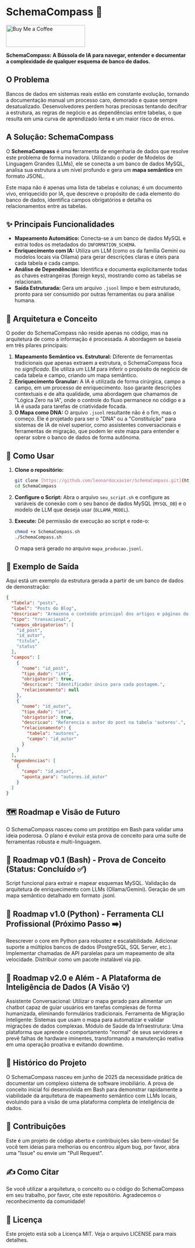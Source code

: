 # SchemaCompass 🧭

<a href="https://www.buymeacoffee.com/leonardocx" target="_blank">
  <img src="https://cdn.buymeacoffee.com/buttons/v2/default-yellow.png" alt="Buy Me a Coffee" style="height: 60px !important;width: 217px !important;">
</a>

**SchemaCompass: A Bússola de IA para navegar, entender e documentar a complexidade de qualquer esquema de banco de dados.**

## O Problema

Bancos de dados em sistemas reais estão em constante evolução, tornando a documentação manual um processo caro, demorado e quase sempre desatualizado. Desenvolvedores perdem horas preciosas tentando decifrar a estrutura, as regras de negócio e as dependências entre tabelas, o que resulta em uma curva de aprendizado lenta e um maior risco de erros.

## A Solução: SchemaCompass

O **SchemaCompass** é uma ferramenta de engenharia de dados que resolve este problema de forma inovadora. Utilizando o poder de Modelos de Linguagem Grandes (LLMs), ele se conecta a um banco de dados MySQL, analisa sua estrutura a um nível profundo e gera um **mapa semântico** em formato JSONL.

Este mapa não é apenas uma lista de tabelas e colunas; é um documento vivo, enriquecido por IA, que descreve o propósito de cada elemento do banco de dados, identifica campos obrigatórios e detalha os relacionamentos entre as tabelas.

## ✨ Principais Funcionalidades

* **Mapeamento Automático:** Conecta-se a um banco de dados MySQL e extrai todos os metadados do `INFORMATION_SCHEMA`.
* **Enriquecimento com IA:** Utiliza um LLM (como os da família Gemini ou modelos locais via Ollama) para gerar descrições claras e úteis para cada tabela e cada campo.
* **Análise de Dependências:** Identifica e documenta explicitamente todas as chaves estrangeiras (foreign keys), mostrando como as tabelas se relacionam.
* **Saída Estruturada:** Gera um arquivo `.jsonl` limpo e bem estruturado, pronto para ser consumido por outras ferramentas ou para análise humana.

## 📐 Arquitetura e Conceito

O poder do SchemaCompass não reside apenas no código, mas na arquitetura de como a informação é processada. A abordagem se baseia em três pilares principais:

1.  **Mapeamento Semântico vs. Estrutural:** Diferente de ferramentas tradicionais que apenas extraem a estrutura, o SchemaCompass foca no *significado*. Ele utiliza um LLM para inferir o propósito de negócio de cada tabela e campo, criando um mapa semântico.
2.  **Enriquecimento Granular:** A IA é utilizada de forma cirúrgica, campo a campo, em um processo de enriquecimento. Isso garante descrições contextuais e de alta qualidade, uma abordagem que chamamos de "Lógica Zero na IA", onde o controle do fluxo permanece no código e a IA é usada para tarefas de criatividade focada.
3.  **O Mapa como DNA:** O arquivo `.jsonl` resultante não é o fim, mas o começo. Ele é projetado para ser o "DNA" ou a "Constituição" para sistemas de IA de nível superior, como assistentes conversacionais e ferramentas de migração, que podem ler este mapa para entender e operar sobre o banco de dados de forma autônoma.

## 🚀 Como Usar

1.  **Clone o repositório:**
    ```bash
    git clone [https://github.com/leonardocxavier/SchemaCompass.git](https://github.com/leonardocxavier/SchemaCompass.git)
    cd SchemaCompass
    ```

2.  **Configure o Script:**
    Abra o arquivo `seu_script.sh` e configure as variáveis de conexão com o seu banco de dados MySQL (`MYSQL_DB`) e o modelo de LLM que deseja usar (`OLLAMA_MODEL`).

3.  **Execute:**
    Dê permissão de execução ao script e rode-o:
    ```bash
    chmod +x SchemaCompass.sh
    ./SchemaCompass.sh
    ```
    O mapa será gerado no arquivo `mapa_producao.jsonl`.

## 📄 Exemplo de Saída

Aqui está um exemplo da estrutura gerada a partir de um banco de dados de demonstração:

```json
{
  "Tabela": "posts",
  "label": "Posts do Blog",
  "descricao": "Armazena o conteúdo principal dos artigos e páginas do blog.",
  "tipo": "transacional",
  "campos_obrigatorios": [
    "id_post",
    "id_autor",
    "titulo",
    "status"
  ],
  "campos": [
    {
      "nome": "id_post",
      "tipo_dado": "int",
      "obrigatorio": true,
      "descricao": "Identificador único para cada postagem.",
      "relacionamento": null
    },
    {
      "nome": "id_autor",
      "tipo_dado": "int",
      "obrigatorio": true,
      "descricao": "Referencia o autor do post na tabela 'autores'.",
      "relacionamento": {
        "tabela": "autores",
        "campo": "id_autor"
      }
    }
  ],
  "dependencias": [
    {
      "campo": "id_autor",
      "aponta_para": "autores.id_autor"
    }
  ]
}
```

## 🗺️ Roadmap e Visão de Futuro
O SchemaCompass nasceu como um protótipo em Bash para validar uma ideia poderosa. O plano é evoluir esta prova de conceito para uma suíte de ferramentas robusta e multi-linguagem.

## 📌 Roadmap v0.1 (Bash) - Prova de Conceito (Status: Concluído ✅)

Script funcional para extrair e mapear esquemas MySQL.
Validação da arquitetura de enriquecimento com LLMs (Ollama/Gemini).
Geração de um mapa semântico detalhado em formato .jsonl.

## 📌 Roadmap v1.0 (Python) - Ferramenta CLI Profissional (Próximo Passo ➡️)

Reescrever o core em Python para robustez e escalabilidade.
Adicionar suporte a múltiplos bancos de dados (PostgreSQL, SQL Server, etc.).
Implementar chamadas de API paralelas para um mapeamento de alta velocidade.
Distribuir como um pacote instalável via pip.

## 📌 Roadmap v2.0 e Além - A Plataforma de Inteligência de Dados (A Visão 💡)

Assistente Conversacional: Utilizar o mapa gerado para alimentar um chatbot capaz de guiar usuários em tarefas complexas de forma humanizada, eliminando formulários tradicionais.
Ferramenta de Migração Inteligente: Sistemas que usam o mapa para automatizar e validar migrações de dados complexas.
Módulo de Saúde da Infraestrutura: Uma plataforma que aprende o comportamento "normal" de seus servidores e prevê falhas de hardware iminentes, transformando a manutenção reativa em uma operação proativa e evitando downtime.

## 📖 Histórico do Projeto
O SchemaCompass nasceu em junho de 2025 da necessidade prática de documentar um complexo sistema de software imobiliário. A prova de conceito inicial foi desenvolvida em Bash para demonstrar rapidamente a viabilidade da arquitetura de mapeamento semântico com LLMs locais, evoluindo para a visão de uma plataforma completa de inteligência de dados.

## 🤝 Contribuições
Este é um projeto de código aberto e contribuições são bem-vindas! Se você tem ideias para melhorias ou encontrou algum bug, por favor, abra uma "Issue" ou envie um "Pull Request".

## ✍️ Como Citar
Se você utilizar a arquitetura, o conceito ou o código do SchemaCompass em seu trabalho, por favor, cite este repositório. Agradecemos o reconhecimento da comunidade!

## 📜 Licença
Este projeto está sob a Licença MIT. Veja o arquivo LICENSE para mais detalhes.


